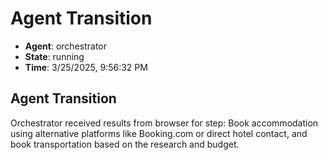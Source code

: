 # Agent Transition

- **Agent**: orchestrator
- **State**: running
- **Time**: 3/25/2025, 9:56:32 PM

## Agent Transition

Orchestrator received results from browser for step: Book accommodation using alternative platforms like Booking.com or direct hotel contact, and book transportation based on the research and budget.

